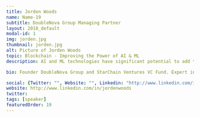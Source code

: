 ```yaml
---
title: Jorden Woods
name: Name-19
subtitle: DoubleNova Group Managing Partner 
layout: 2018_default
modal-id: 1
img: jorden.jpg
thumbnail: jorden.jpg
alt: Picture of Jorden Woods
topic: Blockchain - Improving the Power of AI & ML
description: AI and ML technologies have significant potential to add tremendous value to human society. However, the current AI/ML paradigm that is based on centrally controlled systems, biased datasets, and unenfranchised users is fatally flawed and cases of abuse are rampant. Blockchain technologies, including ultra-secure and immutable ledgers, strong, consensus mechanisms, decentralization, and self-sovereign identity have tremendous potential to rebalance and improve AI/ML algorithms.

bio: Founder DoubleNova Group and StarChain Ventures VC Fund. Expert in enterprise blockchain, serial entrepreneur, author. Raised $48M for own companies, $125M for advised startups. Speaker @ Stanford Google UC Berkeley + top blockchain conferences.

social: {Twitter: "", Website: "", Linkedin: "http://www.linkedin.com/in/jordenwoods" }
website: http://www.linkedin.com/in/jordenwoods
twitter: 
tags: [speaker]
featuredOrder: 19
---
```

